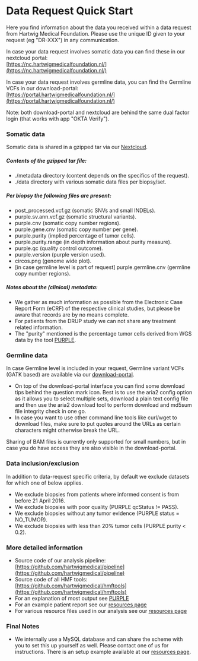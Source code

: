 
Data Request Quick Start
===== 

Here you find information about the data you received within a data request from Hartwig Medical Foundation. Please use the unique ID given to your request (eg "DR-XXX") in any communication.

<!--
Most recent version of this text can be found at one the following repositories:  
[https://github.com/hartwigmedical/scripts/tree/master/texts](https://github.com/hartwigmedical/scripts/tree/master/texts)  
[https://github.com/hartwigmedical/texts/](https://github.com/hartwigmedical/texts/)
-->

In case your data request involves somatic data you can find these in our nextcloud portal:  
[https://nc.hartwigmedicalfoundation.nl/](https://nc.hartwigmedicalfoundation.nl/)

In case your data request involves germline data, you can find the Germline VCFs in our download-portal:   
[https://portal.hartwigmedicalfoundation.nl/](https://portal.hartwigmedicalfoundation.nl/)

Note: both download-portal and nextcloud are behind the same dual factor login (that works with app "OKTA Verify").

### Somatic data

Somatic data is shared in a gzipped tar via our [Nextcloud](https://nc.hartwigmedicalfoundation.nl/).

##### Contents of the gzipped tar file:
- ./metadata directory (content depends on the specifics of the request).
- ./data directory with various somatic data files per biopsy/set.

##### Per biopsy the following files are present:
- post_processed.vcf.gz (somatic SNVs and small INDELs).
- purple.sv.ann.vcf.gz (somatic structural variants).
- purple.cnv (somatic copy number regions).
- purple.gene.cnv (somatic copy number per gene).
- purple.purity (implied percentage of tumor cells).
- purple.purity.range (in depth information about purity measure).
- purple.qc (quality control outcome).
- purple.version (purple version used).
- circos.png (genome wide plot).
- [in case germline level is part of request] purple.germline.cnv (germline copy number regions).


##### Notes about the (clinical) metadata:
- We gather as much information as possible from the Electronic Case Report Form (eCRF) of the respective clinical studies, but please be aware that records are by no means complete.
- For patients from the DRUP study we can not share any treatment related information.
- The "purity" mentioned is the percentage tumor cells derived from WGS data by the tool [PURPLE](https://github.com/hartwigmedical/hmftools/tree/master/purity-ploidy-estimator).


### Germline data

In case Germline level is included in your request, Germline variant VCFs (GATK based) are available via our [download-portal](https://portal.hartwigmedicalfoundation.nl/).

- On top of the download-portal interface you can find some download tips behind the question mark icon. Best is to use the aria2 config option as it allows you to select multiple sets, download a plain text config file and then use the aria2 download tool to perform download and md5sum file integrity check in one go.
- In case you want to use other command line tools like curl/wget to download files, make sure to put quotes around the URLs as certain characters might otherwise break the URL.

Sharing of BAM files is currently only supported for small numbers, but in case you do have access they are also visible in the download-portal.


### Data inclusion/exclusion

In addition to data-request specific criteria, by default we exclude datasets for which one of below applies.

- We exclude biopsies from patients where informed consent is from before 21 April 2016.
- We exclude biopsies with poor quality (PURPLE qcStatus != PASS).
- We exclude biopsies without any tumor evidence (PURPLE status = NO_TUMOR).
- We exclude biopsies with less than 20% tumor cells (PURPLE purity < 0.2).

### More detailed information
- Source code of our analysis pipeline: [https://github.com/hartwigmedical/pipeline](https://github.com/hartwigmedical/pipeline)
- Source code of all HMF tools: [https://github.com/hartwigmedical/hmftools](https://github.com/hartwigmedical/hmftools)
- For an explanation of most output see [PURPLE](https://github.com/hartwigmedical/hmftools/tree/master/purity-ploidy-estimator)
- For an example patient report see our [resources page](http://resources.hartwigmedicalfoundation.nl/)
- For various resource files used in our analysis see our [resources page](http://resources.hartwigmedicalfoundation.nl/)

### Final Notes
- We internally use a MySQL database and can share the scheme with you to set this up yourself as well. Please contact one of us for instructions. There is an setup example available at our [resources page](http://resources.hartwigmedicalfoundation.nl/).
